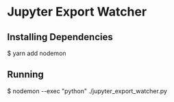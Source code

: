 # Jupyter Export Watcher

## Installing Dependencies
$ yarn add nodemon

## Running
$ nodemon --exec "python" ./jupyter_export_watcher.py